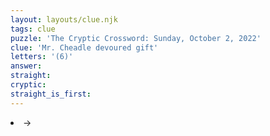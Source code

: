 ```yaml
---
layout: layouts/clue.njk
tags: clue
puzzle: 'The Cryptic Crossword: Sunday, October 2, 2022'
clue: 'Mr. Cheadle devoured gift'
letters: '(6)'
answer:
straight:
cryptic:
straight_is_first:
---
```

<li>→</li>